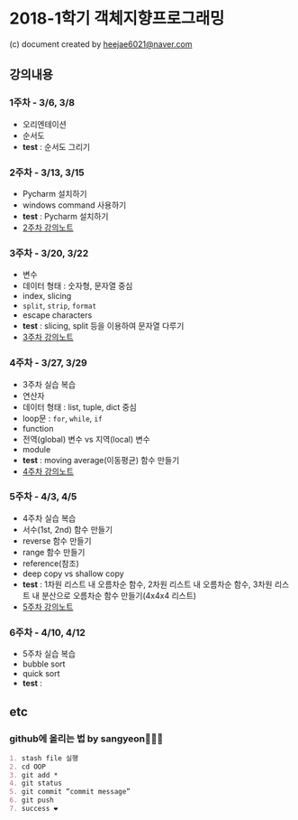 # 2018-1학기 객체지향프로그래밍
(c) document created by heejae6021@naver.com

## 강의내용

### 1주차 - 3/6, 3/8
- 오리엔테이션
- 순서도
- **test** : 순서도 그리기

### 2주차 - 3/13, 3/15
- Pycharm 설치하기
- windows command 사용하기
- **test** : Pycharm 설치하기
- [2주차 강의노트](https://github.com/heejae6021/OOP/blob/master/oop_02_note.md)

### 3주차 - 3/20, 3/22
- 변수
- 데이터 형태 : 숫자형, 문자열 중심
- index, slicing
- `split`, `strip`, `format`
- escape characters
- **test** : slicing, split 등을 이용하여 문자열 다루기
- [3주차 강의노트](https://github.com/heejae6021/OOP/blob/master/oop_03_note.md)

### 4주차 - 3/27, 3/29
- 3주차 실습 복습
- 연산자 
- 데이터 형태 : list, tuple, dict 중심
- loop문 : `for`, `while`, `if`
- function
- 전역(global) 변수 vs 지역(local) 변수
- module
- **test** : moving average(이동평균) 함수 만들기
- [4주차 강의노트](https://github.com/heejae6021/OOP/blob/master/oop_04_note.md)

### 5주차 - 4/3, 4/5
- 4주차 실습 복습
- 서수(1st, 2nd) 함수 만들기
- reverse 함수 만들기
- range 함수 만들기
- reference(참조)
- deep copy vs shallow copy
- **test** : 1차원 리스트 내 오름차순 함수, 2차원 리스트 내 오름차순 함수, 3차원 리스트 내 분산으로 오름차순 함수 만들기(4x4x4 리스트)
- [5주차 강의노트](https://github.com/heejae6021/OOP/blob/master/oop_05_note.md)
  
### 6주차 - 4/10, 4/12
- 5주차 실습 복습
- bubble sort
- quick sort
- **test** : 

## etc
### github에 올리는 법 by sangyeon🙆🏻‍♂️
```markdown
1. stash file 실행
2. cd OOP
3. git add *
4. git status
5. git commit “commit message”
6. git push
7. success ❤️
```
